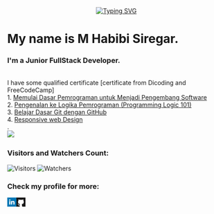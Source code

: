 <div align="center">
<a href="https://git.io/typing-svg"><img src="https://readme-typing-svg.herokuapp.com?font=Bebas+Neue&size=70&pause=1000&width=500&height=100&lines=Hello+visitors!" alt="Typing SVG" /></a>  
</div>

<div>
<h1>My name is <b>M Habibi Siregar</b>.</h1>
<h3>I'm a Junior <b>FullStack Developer</b>.</h3><br>
</div>

<div>
I have some qualified certificate  [certificate from Dicoding and FreeCodeCamp]<br>
1. <a href="https://www.dicoding.com/certificates/07Z60OMDJZQR">Memulai Dasar Pemrograman untuk Menjadi Pengembang Software</a><br>
2. <a href="https://www.dicoding.com/certificates/4EXGQMG01ZRL">Pengenalan ke Logika Pemrograman (Programming Logic 101)</a><br>
3. <a href="https://www.dicoding.com/certificates/98XWLDNV4ZM3">Belajar Dasar Git dengan GitHub</a><br>
4. <a href="https://www.freecodecamp.org/certification/HabibiSiregar/responsive-web-design">Responsive web Design</a><br>
</div>.<br>

<div align="left">
  <picture>
  <source
    srcset="https://github-readme-stats.vercel.app/api/top-langs/?username=Kyra-Code79&layout=pie&langs_count=8&theme=tokyonight"
    media="(prefers-color-scheme: dark), (prefers-color-scheme: no-preference)"
  />
    <img src="https://github-readme-stats.vercel.app/api?username=Kyra-Code79&show_icons=true" />
</picture>
</div>

<div>
  <h3>Visitors and Watchers Count:</h3>
  <img src="https://visitor-badge.laobi.icu/badge?page_id=Kyra-Code79" alt="Visitors" />
  <img src="https://img.shields.io/github/watchers/Kyra-Code79/Kyra-Code79" alt="Watchers" />
</div>

<div>
  <h3>Check my profile for more:</h3>
  <a href="https://www.linkedin.com/in/habibisiregar79/">
    <img align="left" alt="Habibi Siregar Linkdin" width="21px" src="https://raw.githubusercontent.com/edent/SuperTinyIcons/099dc12b59179d07d534069bc8551718f786d91a/images/svg/linkedin.svg" />
  </a>
  <a href="https://github.com/Kyra-Code79">
    <img align="left" alt="Habibi Siregar Github" width="21px" src="https://raw.githubusercontent.com/edent/SuperTinyIcons/099dc12b59179d07d534069bc8551718f786d91a/images/svg/github.svg" />
  </a>
</div> 
